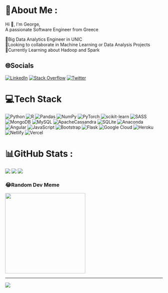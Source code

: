 # 💫About Me :
Hi 👋, I'm George,<br>
A passionate Software Engineer from Greece

💼Big Data Analytics Engineer in UNIC<br>
👯Looking to collaborate in Machine Learning or Data Analysis Projects<br>
📖Currently Learning about Hadoop and Spark<br>


## 🌐Socials
[![LinkedIn](https://img.shields.io/badge/LinkedIn-%230077B5.svg?logo=linkedin&logoColor=white)](https://linkedin.com/in/gsak3l) [![Stack Overflow](https://img.shields.io/badge/-Stackoverflow-FE7A16?logo=stack-overflow&logoColor=white)](https://stackoverflow.com/users/9821994) [![Twitter](https://img.shields.io/badge/Twitter-%231DA1F2.svg?logo=Twitter&logoColor=white)](https://twitter.com/gs4k3l) 

# 💻Tech Stack
![Python](https://img.shields.io/badge/python-3670A0?style=for-the-badge&logo=python&logoColor=ffdd54) 
![R](https://img.shields.io/badge/r-%23276DC3.svg?style=for-the-badge&logo=r&logoColor=white) 
![Pandas](https://img.shields.io/badge/pandas-%23150458.svg?style=for-the-badge&logo=pandas&logoColor=white) 
![NumPy](https://img.shields.io/badge/numpy-%23013243.svg?style=for-the-badge&logo=numpy&logoColor=white) 
![PyTorch](https://img.shields.io/badge/PyTorch-%23EE4C2C.svg?style=for-the-badge&logo=PyTorch&logoColor=white)
![scikit-learn](https://img.shields.io/badge/scikit--learn-%23F7931E.svg?style=for-the-badge&logo=scikit-learn&logoColor=white) 
![SASS](https://img.shields.io/badge/SASS-hotpink.svg?style=for-the-badge&logo=SASS&logoColor=white) 
![MongoDB](https://img.shields.io/badge/MongoDB-%234ea94b.svg?style=for-the-badge&logo=mongodb&logoColor=white) 
![MySQL](https://img.shields.io/badge/mysql-%2300f.svg?style=for-the-badge&logo=mysql&logoColor=white) 
![ApacheCassandra](https://img.shields.io/badge/cassandra-%231287B1.svg?style=for-the-badge&logo=apache-cassandra&logoColor=white) 
![SQLite](https://img.shields.io/badge/sqlite-%2307405e.svg?style=for-the-badge&logo=sqlite&logoColor=white) 
![Anaconda](https://img.shields.io/badge/Anaconda-%2344A833.svg?style=for-the-badge&logo=anaconda&logoColor=white) 
![Angular](https://img.shields.io/badge/angular-%23DD0031.svg?style=for-the-badge&logo=angular&logoColor=white) 
![JavaScript](https://img.shields.io/badge/javascript-%23323330.svg?style=for-the-badge&logo=javascript&logoColor=%23F7DF1E) 
![Bootstrap](https://img.shields.io/badge/bootstrap-%23563D7C.svg?style=for-the-badge&logo=bootstrap&logoColor=white) 
![Flask](https://img.shields.io/badge/flask-%23000.svg?style=for-the-badge&logo=flask&logoColor=white) 
![Google Cloud](https://img.shields.io/badge/Google%20Cloud-%234285F4.svg?style=for-the-badge&logo=google-cloud&logoColor=white)
![Heroku](https://img.shields.io/badge/heroku-%23430098.svg?style=for-the-badge&logo=heroku&logoColor=white) 
![Netlify](https://img.shields.io/badge/netlify-%23000000.svg?style=for-the-badge&logo=netlify&logoColor=#00C7B7)
![Vercel](https://img.shields.io/badge/vercel-%23000000.svg?style=for-the-badge&logo=vercel&logoColor=white)

# 📊GitHub Stats :
![](https://github-readme-stats.vercel.app/api?username=gsak3l&theme=buefy&hide_border=true&include_all_commits=false&count_private=true)
![](https://github-readme-streak-stats.herokuapp.com/?user=gsak3l&theme=buefy&hide_border=true)
![](https://github-readme-stats.vercel.app/api/top-langs/?username=gsak3l&theme=buefy&hide_border=true&include_all_commits=false&count_private=true&layout=compact)



### 😂Random Dev Meme
<img src="https://random-memer.herokuapp.com/" width="256"/>

---
[![](https://visitcount.itsvg.in/api?id=gsak3l&icon=8&color=0)](https://visitcount.itsvg.in)
